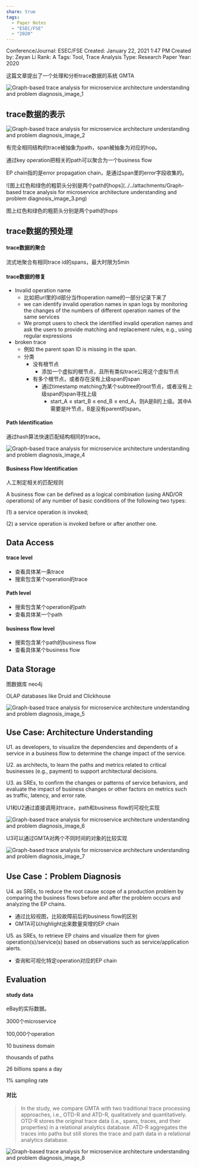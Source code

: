 ```yaml
---
share: true
tags:
  - Paper Notes
  - "ESEC/FSE"
  - "2020"
---
```


Conference/Journal: ESEC/FSE
Created: January 22, 2021 1:47 PM
Created by: Zeyan Li
Rank: A
Tags: Tool, Trace Analysis
Type: Research Paper
Year: 2020

这篇文章提出了一个处理和分析trace数据的系统 GMTA

![Graph-based trace analysis for microservice architecture understanding and problem diagnosis_image_1](../../attachments/Graph-based%20trace%20analysis%20for%20microservice%20architecture%20understanding%20and%20problem%20diagnosis_image_1.png)

## trace数据的表示

![Graph-based trace analysis for microservice architecture understanding and problem diagnosis_image_2](../../attachments/Graph-based%20trace%20analysis%20for%20microservice%20architecture%20understanding%20and%20problem%20diagnosis_image_2.png)

有完全相同结构的trace被抽象为path，span被抽象为对应的hop。

通过key operation把相关的path可以聚合为一个business flow

EP chain指的是error propagation chain，是通过span里的error字段收集的。

![图上红色和绿色的粗箭头分别是两个path的hops](../../attachments/Graph-based trace analysis for microservice architecture understanding and problem diagnosis_image_3.png)

图上红色和绿色的粗箭头分别是两个path的hops

## trace数据的预处理

#### trace数据的聚合

流式地聚合有相同trace id的spans，最大时限为5min

#### trace数据的修复

- Invalid operation name
    - 比如把url里的id部分当作operation name的一部分记录下来了
    - we can identify invalid operation names in span logs by monitoring the changes of the numbers of different operation names of the same services
    - We prompt users to check the identified invalid operation names and ask the users to provide matching and replacement rules, e.g., using regular expressions
- broken trace
    - 例如 the parent span ID is missing in the span.
    - 分类
        - 没有根节点
            - 添加一个虚拟的根节点，且所有类似trace公用这个虚拟节点
        - 有多个根节点，或者存在没有上级span的span
            - 通过timestamp matching为某个subtree的root节点，或者没有上级span的span寻找上级
                - start_A ≤ start_B ≤ end_B ≤ end_A，则A是B的上级。其中A需要是叶节点，B是没有parent的span。

#### Path Identification

通过hash算法快速匹配结构相同的trace。

![Graph-based trace analysis for microservice architecture understanding and problem diagnosis_image_4](../../attachments/Graph-based%20trace%20analysis%20for%20microservice%20architecture%20understanding%20and%20problem%20diagnosis_image_4.png)

#### Business Flow Identification

人工制定相关的匹配规则

A business flow can be defined as a logical combination (using AND/OR operations) of any number of basic conditions of the following two types:

(1) a service operation is invoked;

(2) a service operation is invoked before or after another one.

## Data Access

#### trace level

- 查看具体某一条trace
- 搜索包含某个operation的trace

#### Path level

- 搜索包含某个operation的path
- 查看具体某一个path

#### business flow level

- 搜索包含某个path的business flow
- 查看具体某个business flow

## Data Storage

图数据库 neo4j

OLAP databases like Druid and Clickhouse

![Graph-based trace analysis for microservice architecture understanding and problem diagnosis_image_5](../../attachments/Graph-based%20trace%20analysis%20for%20microservice%20architecture%20understanding%20and%20problem%20diagnosis_image_5.png)

## Use Case: Architecture Understanding

U1. as developers, to visualize the dependencies and dependents of a service in a business flow to determine the change impact of the service. 

U2. as architects, to learn the paths and metrics related to critical businesses (e.g., payment) to support architectural decisions. 

U3. as SREs, to confirm the changes or patterns of service behaviors, and evaluate the impact of business changes or other factors on metrics such as traffic, latency, and error rate.

U1和U2通过直接调用对trace，path和business flow的可视化实现

![Graph-based trace analysis for microservice architecture understanding and problem diagnosis_image_6](../../attachments/Graph-based%20trace%20analysis%20for%20microservice%20architecture%20understanding%20and%20problem%20diagnosis_image_6.png)

U3可以通过GMTA对两个不同时间的对象的比较实现

![Graph-based trace analysis for microservice architecture understanding and problem diagnosis_image_7](../../attachments/Graph-based%20trace%20analysis%20for%20microservice%20architecture%20understanding%20and%20problem%20diagnosis_image_7.png)

## Use Case：Problem Diagnosis

U4. as SREs, to reduce the root cause scope of a production problem by comparing the business flows before and after the problem occurs and analyzing the EP chains. 

- 通过比较视图，比较故障前后的business flow的区别
- GMTA可以highlight出来数量突增的EP chain

U5. as SREs, to retrieve EP chains and visualize them for given operation(s)/service(s) based on observations such as service/application alerts.

- 查询和可视化特定operation对应的EP chain

## Evaluation

#### study data

eBay的实际数据。

3000个microservice

100,000个operation

10 business domain

thousands of paths

26 billions spans a day

1% sampling rate

#### 对比

> In the study, we compare GMTA with two traditional trace processing approaches, i.e., OTD-R and ATD-R, qualitatively and quantitatively. OTD-R stores the original trace data (i.e., spans, traces, and their properties) in a relational analytics database. ATD-R aggregates the traces into paths but still stores the trace and path data in a relational analytics database.
> 

![Graph-based trace analysis for microservice architecture understanding and problem diagnosis_image_8](../../attachments/Graph-based%20trace%20analysis%20for%20microservice%20architecture%20understanding%20and%20problem%20diagnosis_image_8.png)